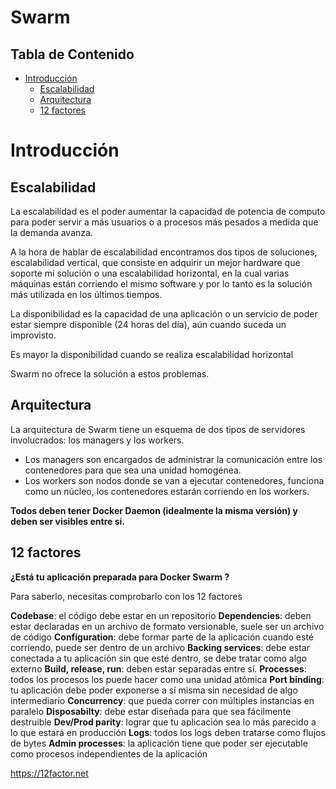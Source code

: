 # Swarm<!-- omit in toc -->

## Tabla de Contenido<!-- omit in toc -->
- [Introducción](#introducción)
  - [Escalabilidad](#escalabilidad)
  - [Arquitectura](#arquitectura)
  - [12 factores](#12-factores)

# Introducción

## Escalabilidad

La escalabilidad es el poder aumentar la capacidad de potencia de computo para poder servir a más usuarios o a procesos más pesados a medida que la demanda avanza.

A la hora de hablar de escalabilidad encontramos dos tipos de soluciones, escalabilidad vertical, que consiste en adquirir un mejor hardware que soporte mi solución o una escalabilidad horizontal, en la cual varias máquinas están corriendo el mismo software y por lo tanto es la solución más utilizada en los últimos tiempos.

La disponibilidad es la capacidad de una aplicación o un servicio de poder estar siempre disponible (24 horas del día), aún cuando suceda un improvisto.

Es mayor la disponibilidad cuando se realiza escalabilidad horizontal

Swarm no ofrece la solución a estos problemas.

## Arquitectura

La arquitectura de Swarm tiene un esquema de dos tipos de servidores involucrados: los managers y los workers.

* Los managers son encargados de administrar la comunicación entre los contenedores para que sea una unidad homogénea.
* Los workers son nodos donde se van a ejecutar contenedores, funciona como un núcleo, los contenedores estarán corriendo en los workers.

**Todos deben tener Docker Daemon (idealmente la misma versión) y deben ser visibles entre sí.**

## 12 factores

**¿Está tu aplicación preparada para Docker Swarm ?**

Para saberlo, necesitas comprobarlo con los 12 factores

**Codebase**: el código debe estar en un repositorio
**Dependencies**: deben estar declaradas en un archivo de formato versionable, suele ser un archivo de código
**Configuration**: debe formar parte de la aplicación cuando esté corriendo, puede ser dentro de un archivo
**Backing services**: debe estar conectada a tu aplicación sin que esté dentro, se debe tratar como algo externo
**Build, release, run**: deben estar separadas entre sí.
**Processes**: todos los procesos los puede hacer como una unidad atómica
**Port binding**: tu aplicación debe poder exponerse a sí misma sin necesidad de algo intermediario
**Concurrency**: que pueda correr con múltiples instancias en paralelo
**Disposabilty**: debe estar diseñada para que sea fácilmente destruible
**Dev/Prod parity**: lograr que tu aplicación sea lo más parecido a lo que estará en producción
**Logs**: todos los logs deben tratarse como flujos de bytes
**Admin processes**: la aplicación tiene que poder ser ejecutable como procesos independientes de la aplicación

https://12factor.net